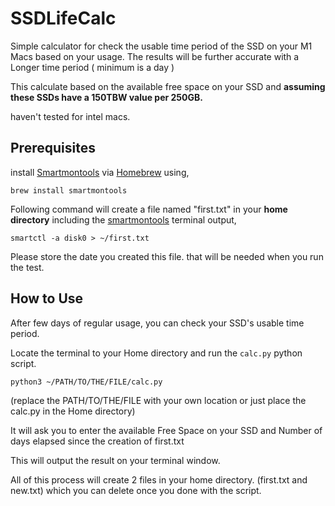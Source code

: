 # SSDLifeCalc

Simple calculator for check the usable time period of the SSD on your M1 Macs based on your usage.
The results will be further accurate with a Longer time period ( minimum is a day )

This calculate based on the available free space on your SSD and **assuming these SSDs have a 150TBW value per 250GB.**

haven't tested for intel macs.

## Prerequisites

install [Smartmontools](https://www.smartmontools.org/) via [Homebrew](https://brew.sh/) using,

``` shell
brew install smartmontools
```

Following command will create a file named "first.txt" in your **home directory** including the [smartmontools](https://www.smartmontools.org/) terminal output,

``` shell
smartctl -a disk0 > ~/first.txt
```
Please store the date you created this file. that will be needed when you run the test.


## How to Use

After few days of regular usage, you can check your SSD's usable time period.


Locate the terminal to your Home directory and run the `calc.py` python script. 
```shell
python3 ~/PATH/TO/THE/FILE/calc.py
```
(replace the PATH/TO/THE/FILE with your own location or just place the calc.py in the Home directory)

It will ask you to enter the available Free Space on your SSD and Number of days elapsed since the creation of first.txt

This will output the result on your terminal window.


All of this process will create 2 files in your home directory. (first.txt and new.txt) which you can delete once you done with the script. 
